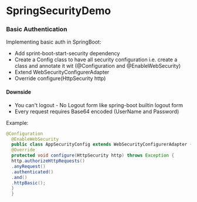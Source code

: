 # SpringSecurityDemo

### Basic Authentication

Implementing basic auth in SpringBoot:
- Add sprint-boot-start-security dependency
- Create a Config class to have all security configuration i.e. create a class and annotate it wit (@Configuration and @EnableWebSecurity)
- Extend WebSecurityConfigurerAdapter
- Override configure(HttpSecurity http)

#### Downside 
- You can't logout - No Logout form like spring-boot builtin logout form
- Every request requires Base64 encoded (UserName and Password)

Example:
```java
@Configuration
  @EnableWebSecurity
  public class AppSecurityConfig extends WebSecurityConfigurerAdapter {
  @Override
  protected void configure(HttpSecurity http) throws Exception {
  http.authorizeHttpRequests()
  .anyRequest()
  .authenticated()
  .and()
  .httpBasic();
  }
  }
```